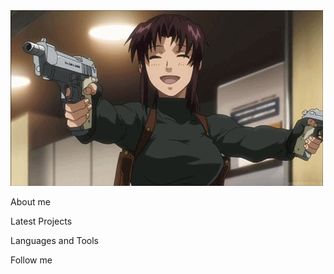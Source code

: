 <!-- [![Header](https://github.com/space-cow6oy/space-cow6oy/blob/main/assets/niy.gif)](https://github.com/space-cow6oy) -->
<img src="https://github.com/space-cow6oy/space-cow6oy/blob/main/assets/niy.gif" width="auto">

About me

Latest Projects

Languages and Tools

Follow me
